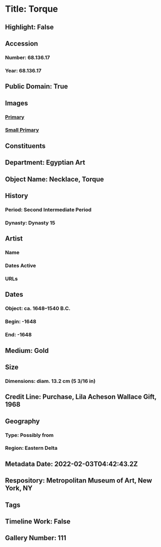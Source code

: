 # Title: Torque
## Highlight: False
## Accession
### Number: 68.136.17
### Year: 68.136.17
## Public Domain: True
## Images
### [Primary](https://images.metmuseum.org/CRDImages/eg/original/68.136.17_01-16-17.jpg)
### [Small Primary](https://images.metmuseum.org/CRDImages/eg/web-large/68.136.17_01-16-17.jpg)
## Constituents
## Department: Egyptian Art
## Object Name: Necklace, Torque
## History
### Period: Second Intermediate Period
### Dynasty: Dynasty 15
## Artist
### Name
### Dates Active
### URLs
## Dates
### Object: ca. 1648–1540 B.C.
### Begin: -1648
### End: -1648
## Medium: Gold
## Size
### Dimensions: diam. 13.2 cm (5 3/16 in)
## Credit Line: Purchase, Lila Acheson Wallace Gift, 1968
## Geography
### Type: Possibly from
### Region: Eastern Delta
## Metadata Date: 2022-02-03T04:42:43.2Z
## Respository: Metropolitan Museum of Art, New York, NY
## Tags
## Timeline Work: False
## Gallery Number: 111
